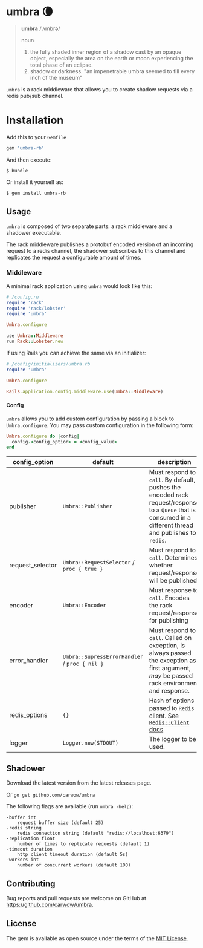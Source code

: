 # umbra :waning_crescent_moon:

> **umbra** /ˈʌmbrə/
>
> noun
> 1. the fully shaded inner region of a shadow cast by an opaque object, especially the area on the earth or moon experiencing the total phase of an eclipse.
> 2. shadow or darkness.
>   "an impenetrable umbra seemed to fill every inch of the museum"

`umbra` is a rack middleware that allows you to create shadow requests via a redis pub/sub channel.

# Installation

Add this to your `Gemfile`

```ruby
gem 'umbra-rb'
```

And then execute:

    $ bundle

Or install it yourself as:

    $ gem install umbra-rb


## Usage

`umbra` is composed of two separate parts: a rack middleware and a shadower executable.

The rack middleware publishes a protobuf encoded version of an incoming request
to a redis channel, the shadower subscribes to this channel and replicates the
request a configurable amount of times.

### Middleware

A minimal rack application using `umbra` would look like this:

```ruby
# /config.ru
require 'rack'
require 'rack/lobster'
require 'umbra'

Umbra.configure

use Umbra::Middleware
run Rack::Lobster.new

```

If using Rails you can achieve the same via an initializer:

```ruby
# /config/initializers/umbra.rb
require 'umbra'

Umbra.configure

Rails.application.config.middleware.use(Umbra::Middleware)
```

#### Config

`umbra` allows you to add custom configuration by passing a block to `Umbra.configure`. You may pass custom configuration in the following form:

```ruby
Umbra.configure do |config|
  config.<config_option> = <config_value>
end
```

| config_option | default | description |
| ------------- | ------- | ----------- |
| publisher | `Umbra::Publisher` | Must respond to `call`. By default, pushes the encoded rack request/response to a `Queue` that is consumed in a different thread and publishes to `redis`. |
| request_selector | `Umbra::RequestSelector` / `proc { true }` | Must respond to `call`. Determines whether request/response will be published |
| encoder | `Umbra::Encoder` | Must response to `call`. Encodes the rack request/response for publishing |
| error_handler | `Umbra::SupressErrorHandler` / `proc { nil }` | Must respond to `call`. Called on exception, is always passed the exception as first argument, *may* be passed rack environment and response. |
| redis_options | `{}` | Hash of options passed to `Redis` client. See [`Redis::Client` docs](https://www.rubydoc.info/gems/redis/Redis/Client) |
| logger | `Logger.new(STDOUT)` | The logger to be used. |

## Shadower

Download the latest version from the latest releases page.

Or `go get github.com/carwow/umbra`

The following flags are available (run `umbra -help`):

    -buffer int
        request buffer size (default 25)
    -redis string
        redis connection string (default "redis://localhost:6379")
    -replication float
        number of times to replicate requests (default 1)
    -timeout duration
        http client timeout duration (default 5s)
    -workers int
        number of concurrent workers (default 100)

## Contributing

Bug reports and pull requests are welcome on GitHub at https://github.com/carwow/umbra.

## License

The gem is available as open source under the terms of the [MIT License](https://opensource.org/licenses/MIT).
